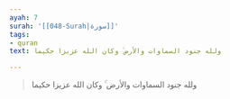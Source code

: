```yaml
---
ayah: 7
surah: '[[048-Surah|سورة]]'
tags:
- quran
text: ولله جنود السماوات والأرض ۚ وكان الله عزيزا حكيما

---
```

> ولله جنود السماوات والأرض ۚ وكان الله عزيزا حكيما
